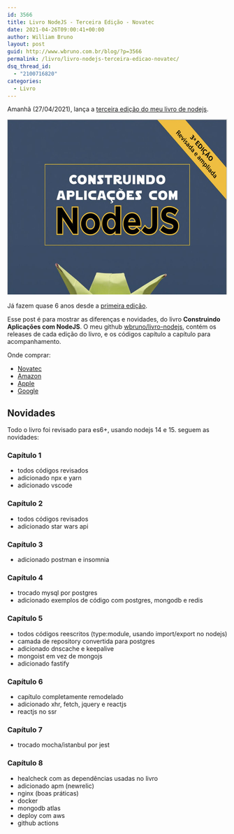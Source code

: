 ```yaml
---
id: 3566
title: Livro NodeJS - Terceira Edição - Novatec
date: 2021-04-26T09:00:41+00:00
author: William Bruno
layout: post
guid: http://www.wbruno.com.br/blog/?p=3566
permalink: /livro/livro-nodejs-terceira-edicao-novatec/
dsq_thread_id:
  - "2100716820"
categories:
  - Livro
---
```


Amanhã (27/04/2021), lança a <a href="https://novatec.com.br/livros/nodejs-3ed/">terceira edição do meu livro de nodejs</a>.

<img src="/wp-content/uploads/2021/04/nodejs-terceira.png" alt="Capa terceira edição - livro nodejs" width="585" height="402" class="aligncenter size-large" />

Já fazem quase 6 anos desde a <a href="https://wbruno.com.br/livro/construindo-aplicacoes-com-nodejs/">primeira edição</a>.

Esse post é para mostrar as diferenças e novidades, do livro **Construindo Aplicações com NodeJS**.
O meu github <a href="https://github.com/wbruno/livro-nodejs">wbruno/livro-nodejs</a>, contém os releases de cada edição do livro, e os códigos capítulo a capítulo para acompanhamento.

Onde comprar:

- [Novatec](https://novatec.com.br/livros/nodejs-3ed/)
- [Amazon](https://www.amazon.com.br/gp/product/6586057531/ref=as_li_tl?ie=UTF8&camp=1789&creative=9325&creativeASIN=6586057531&linkCode=as2&tag=novatec03-20)
- [Apple](https://play.google.com/store/books/details?id=_mwrEAAAQBAJ&gl=br)
- [Google](https://books.apple.com/br/book/id1564750600)

## Novidades

Todo o livro foi revisado para es6+, usando nodejs 14 e 15.
seguem as novidades:

### Capítulo 1
- todos códigos revisados
- adicionado npx e yarn
- adicionado vscode


### Capítulo 2
- todos códigos revisados
- adicionado star wars api


### Capítulo 3
- adicionado postman e insomnia


### Capítulo 4
- trocado mysql por postgres
- adicionado exemplos de código com postgres, mongodb e redis


### Capítulo 5
- todos códigos reescritos (type:module, usando import/export no nodejs)
- camada de repository convertida para postgres
- adicionado dnscache e keepalive
- mongoist em vez de mongojs
- adicionado fastify


### Capítulo 6
- capítulo completamente remodelado
- adicionado xhr, fetch, jquery e reactjs
- reactjs no ssr


### Capítulo 7
- trocado mocha/istanbul por jest


### Capítulo 8
- healcheck com as dependências usadas no livro
- adicionado apm (newrelic)
- nginx (boas práticas)
- docker
- mongodb atlas
- deploy com aws
- github actions

